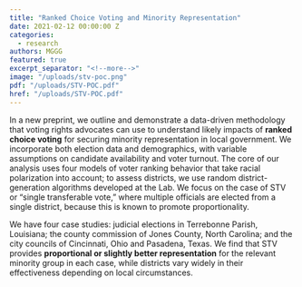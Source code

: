 ```yaml
---
title: "Ranked Choice Voting and Minority Representation"
date: 2021-02-12 00:00:00 Z
categories:
  - research
authors: MGGG
featured: true
excerpt_separator: "<!--more-->"
image: "/uploads/stv-poc.png"
pdf: "/uploads/STV-POC.pdf"
href: "/uploads/STV-POC.pdf"
---
```


In a new preprint, we outline and demonstrate a data-driven methodology that voting rights advocates can use to understand likely impacts of **ranked choice voting** for securing minority representation in local government. We incorporate both election data and demographics, with variable assumptions on candidate availability and voter turnout. The core of our analysis uses four models of voter ranking behavior that take racial polarization into account; to assess districts, we use random district-generation algorithms developed at the Lab. We focus on the case of STV or “single transferable vote,” where multiple officials are elected from a single district, because this is known to promote proportionality.

We have four case studies: judicial elections in Terrebonne Parish, Louisiana; the county commission of Jones County, North Carolina; and the city councils of Cincinnati, Ohio and Pasadena, Texas. We find that STV provides **proportional or slightly better representation** for the relevant minority group in each case, while districts vary widely in their effectiveness depending on local circumstances.

<!--more-->